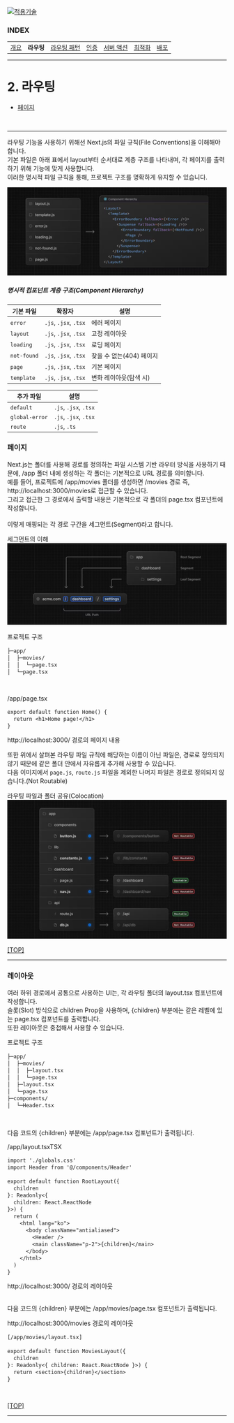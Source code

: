 [nextjs15]: https://nextjs-ko.org/docs/
[![적용기술](https://skillicons.dev/icons?i=nextjs,ts,react)][nextjs15]  
 
### INDEX

<table>
  <tr>
    <td><a href="sect_01.md">개요        </a></td>
    <td><b href="sect_02.md">라우팅      </b></td>
    <td><a href="sect_03.md">라우팅 패턴  </a></td>
    <td><a href="sect_04.md">인증        </a></td>
    <td><a href="sect_05.md">서버 액션   </a></td>
    <td><a href="sect_06.md">최적화      </a></td>
    <td><a href="sect_07.md">배포        </a></td>  
  </tr>
</table>

---
# 2. 라우팅
- [페이지](#페이지)

<br/>

---
라우팅 기능을 사용하기 위해선 Next.js의 파일 규칙(File Conventions)을 이해해야 합니다. <br/>
기본 파일은 아래 표에서 layout부터 순서대로 계층 구조를 나타내며, 각 페이지를 출력하기 위해 기능에 맞게 사용합니다. <br/>
이러한 명시적 파일 규칙을 통해, 프로젝트 구조를 명확하게 유지할 수 있습니다. <br/>

![컴포넌트 계층구조](./images/s02_hierarchy.jpg)

##### 명시적 컴포넌트 계층 구조(Component Hierarchy)

<table>
    <thead>
        <tr>
            <th>기본 파일</th>
            <th>확장자</th>
            <th>설명</th>
        </tr>
    </thead>
    <tbody>
        <tr>
            <td><code>error</code></td>
            <td><code>.js</code>, <code>.jsx</code>, <code>.tsx</code></td>
            <td>에러 페이지</td>
        </tr>
        <tr>
            <td><code>layout</code></td>
            <td><code>.js</code>, <code>.jsx</code>, <code>.tsx</code></td>
            <td>고정 레이아웃</td>
        </tr>
        <tr>
            <td><code>loading</code></td>
            <td><code>.js</code>, <code>.jsx</code>, <code>.tsx</code></td>
            <td>로딩 페이지</td>
        </tr>
        <tr>
            <td><code>not-found</code></td>
            <td><code>.js</code>, <code>.jsx</code>, <code>.tsx</code></td>
            <td>찾을 수 없는(404) 페이지</td>
        </tr>
        <tr>
            <td><code>page</code></td>
            <td><code>.js</code>, <code>.jsx</code>, <code>.tsx</code></td>
            <td>기본 페이지</td>
        </tr>
        <tr>
            <td><code>template</code></td>
            <td><code>.js</code>, <code>.jsx</code>, <code>.tsx</code></td>
            <td>변화 레이아웃(탐색 시)</td>
        </tr>
    </tbody>
</table>

<table>
    <thead>
        <tr>
            <th>추가 파일</th>
            <th>설명</th>
        </tr>
    </thead>
    <tbody>
        <tr>
            <td><code>default</code></td>
            <td><code>.js</code>, <code>.jsx</code>, <code>.tsx</code></td>
        </tr>
        <tr>
            <td><code>global-error</code></td>
            <td><code>.js</code>, <code>.jsx</code>, <code>.tsx</code></td>
        </tr>
        <tr>
            <td><code>route</code></td>
            <td><code>.js</code>, <code>.ts</code></td>
        </tr>
    </tbody>
</table>


### 페이지
Next.js는 폴더를 사용해 경로를 정의하는 파일 시스템 기반 라우터 방식을 사용하기 때문에, /app 폴더 내에 생성하는 각 폴더는 기본적으로 URL 경로를 의미합니다. <br/>
예를 들어, 프로젝트에 /app/movies 폴더를 생성하면 /movies 경로 즉, http://localhost:3000/movies로 접근할 수 있습니다. <br/>
그리고 접근한 그 경로에서 출력할 내용은 기본적으로 각 폴더의 page.tsx 컴포넌트에 작성합니다. <br/>
 <br/>
이렇게 매핑되는 각 경로 구간을 세그먼트(Segment)라고 합니다. <br/>

세그먼트의 이해 
![세그먼트](./images/s02_segment.jpg)
<br/>

프로젝트 구조
```shell
├─app/
│  ├─movies/
│  │  └─page.tsx
│  └─page.tsx
```
<br/>

/app/page.tsx

```tsx
export default function Home() {
  return <h1>Home page!</h1>
}
```
http://localhost:3000/ 경로의 페이지 내용
<br/>

또한 위에서 살펴본 라우팅 파일 규칙에 해당하는 이름이 아닌 파일은, 경로로 정의되지 않기 때문에 같은 폴더 안에서 자유롭게 추가해 사용할 수 있습니다.<br/>
다음 이미지에서 `page.js`, `route.js` 파일을 제외한 나머지 파일은 경로로 정의되지 않습니다.(Not Routable)<br/>

라우팅 파일과 폴더 공유(Colocation)
![세그먼트](./images/s02_page_route.jpg)
<br/>

[[TOP]](#index)

---
### 레이아웃

여러 하위 경로에서 공통으로 사용하는 UI는, 각 라우팅 폴더의 layout.tsx 컴포넌트에 작성합니다.<br/>
슬롯(Slot) 방식으로 children Prop을 사용하며, {children} 부분에는 같은 레벨에 있는 page.tsx 컴포넌트를 출력합니다.<br/>
또한 레이아웃은 중첩해서 사용할 수 있습니다.<br/>

프로젝트 구조
```shell
├─app/
│  ├─movies/
│  │  ├─layout.tsx
│  │  └─page.tsx
│  ├─layout.tsx
│  └─page.tsx
├─components/
│  └─Header.tsx
```

<br/>

다음 코드의 {children} 부분에는 /app/page.tsx 컴포넌트가 출력됩니다.<br/>

/app/layout.tsxTSX
```tsx
import './globals.css'
import Header from '@/components/Header'

export default function RootLayout({
  children
}: Readonly<{
  children: React.ReactNode
}>) {
  return (
    <html lang="ko">
      <body className="antialiased">
        <Header />
        <main className="p-2">{children}</main>
      </body>
    </html>
  )
}
```
http://localhost:3000/ 경로의 레이아웃 <br/>
<br/>

다음 코드의 {children} 부분에는 /app/movies/page.tsx 컴포넌트가 출력됩니다.<br/>

http://localhost:3000/movies 경로의 레이아웃
```tsx
[/app/movies/layout.tsx]

export default function MoviesLayout({
  children
}: Readonly<{ children: React.ReactNode }>) {
  return <section>{children}</section>
}
```

<br/>

[[TOP]](#index)

---